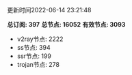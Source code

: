 更新时间2022-06-14 23:21:48

**总订阅: 397**
**总节点: 16052**
**有效节点: 3093**
- v2ray节点: 2222
- ss节点: 394
- ssr节点: 199
- trojan节点: 278
